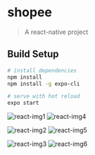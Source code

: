 # shopee

> A react-native project

## Build Setup

``` bash
# install dependencies
npm install
npm install -g expo-cli

# serve with hot reload
expo start
```

![react-img1](https://github.com/ddi6599/react-native-shopee-mini-demo/blob/master/assets/app/start.png)  ![react-img4](https://github.com/ddi6599/react-native-shopee-mini-demo/blob/master/assets/app/signin.png)

![react-img2](https://github.com/ddi6599/react-native-shopee-mini-demo/blob/master/assets/app/index.png)  ![react-img5](https://github.com/ddi6599/react-native-shopee-mini-demo/blob/master/assets/app/pull_refresh.png)

![react-img3](https://github.com/ddi6599/react-native-shopee-mini-demo/blob/master/assets/app/detail.png)  ![react-img6](https://github.com/ddi6599/react-native-shopee-mini-demo/blob/master/assets/app/find.png)
